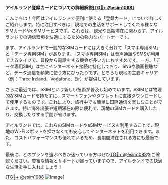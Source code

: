 **アイルランド登録カードについての詳細解説[[TG💪+ @esim1088](https://t.me/s/esim1088)]**

こんにちは！今回はアイルランドで便利に使える「登録カード」について詳しくご紹介します。特に注目すべきは、現地での生活をサポートしてくれる様々なSIMカードやeSIMサービスです。これらは、観光や長期滞在に関わらず、アイルランドでの通信環境を快適にするための強力なパートナーです。

まず、アイルランドで一般的なSIMカードには大きく分けて「スマホ専用SIM」と「データ専用SIM」があります。「スマホ専用SIM」は音声通話やSMSが利用できるタイプで、普段から電話をする機会が多い方におすすめです。一方、「データ専用SIM」は主にインターネット接続に特化しており、SNSや動画視聴など、データ通信を頻繁に使う方にぴったりです。どちらも現地の主要キャリア（例：Three Ireland、Vodafone、Eir）が提供しています。

さらに最近では、eSIMという新しい技術が普及し始めています。eSIMとは物理的なSIMカードを持たずに、スマートフォンやタブレットに直接ダウンロードして使用するものです。これにより、旅行中でも簡単に国際通信を楽しむことができます。特に海外出張や短期滞在の際に便利で、現地のSIMカードを購入したり、交換したりする手間が省けます。

アイルランドでは、これらのSIMカードやeSIMサービスを利用することで、現地のWi-Fiスポットを探さなくても安心してインターネットを利用できます。また、コストパフォーマンスも優れているため、長期間滞在される方にも最適です。

最後に、どのプランを選ぶべきか迷っている方はぜひ[TG💪+ @esim1088](https://t.me/s/esim1088)をご確認ください。豊富な情報とサポートが揃っていますので、アイルランドでの快適な生活を手に入れましょう！

[[TG💪+ @esim1088](https://t.me/s/esim1088) ![Image](https://i.postimg.cc/Y0z9fWf4/image.png)]